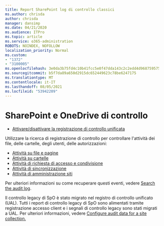 ```yaml
---
title: Report SharePoint log di controllo classici
ms.author: chrisda
author: chrisda
manager: dansimp
ms.date: 04/21/2020
ms.audience: ITPro
ms.topic: article
ms.service: o365-administration
ROBOTS: NOINDEX, NOFOLLOW
localization_priority: Normal
ms.custom:
- "1372"
- "3100005"
ms.openlocfilehash: 3e0da3b75fd4c10b41fcc5e0f47dda143c2c2edd4d9687595759c1fa2b4804eb
ms.sourcegitcommit: b5f7da89a650d2915dc652449623c78be6247175
ms.translationtype: MT
ms.contentlocale: it-IT
ms.lasthandoff: 08/05/2021
ms.locfileid: "53942209"
---
```

# <a name="sharepoint-and-onedrive-audit-logs"></a>SharePoint e OneDrive di controllo

* [Attivare/disattivare la registrazione di controllo unificata](https://docs.microsoft.com/microsoft-365/compliance/turn-audit-log-search-on-or-off) 

Utilizzare la ricerca di registrazione di controllo per controllare l'attività dei file, delle cartelle, degli utenti, delle autorizzazioni:

* [Attività su file e pagine](https://docs.microsoft.com/microsoft-365/compliance/search-the-audit-log-in-security-and-compliance)
* [Attività su cartelle](https://docs.microsoft.com/microsoft-365/compliance/search-the-audit-log-in-security-and-compliance#folder-activities)
* [Attività di richiesta di accesso e condivisione](https://docs.microsoft.com/microsoft-365/compliance/search-the-audit-log-in-security-and-compliance#sharing-and-access-request-activities)
* [Attività di sincronizzazione](https://docs.microsoft.com/microsoft-365/compliance/search-the-audit-log-in-security-and-compliance#synchronization-activities)
* [Attività di amministrazione siti](https://docs.microsoft.com/microsoft-365/compliance/search-the-audit-log-in-security-and-compliance#site-administration-activities)

Per ulteriori informazioni su come recuperare questi eventi, vedere [Search the audit log](https://docs.microsoft.com/microsoft-365/compliance/search-the-audit-log-in-security-and-compliance#search-the-audit-log).

Il controllo legacy di SpO è stato migrato nel registro di controllo unificato (UAL). Tutti i report di controllo legacy di SpO sono alimentati tramite registrazione accesso client e i segnali di controllo legacy sono stati migrati a UAL. Per ulteriori informazioni, vedere [Configure audit data for a site collection.](https://support.office.com/article/Configure-audit-settings-for-a-site-collection-A9920C97-38C0-44F2-8BCB-4CF1E2AE22D2)

